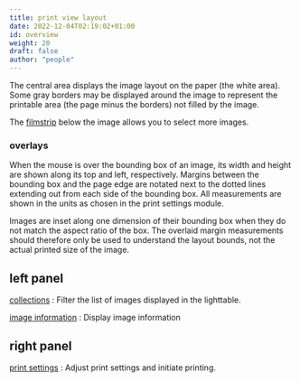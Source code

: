 ```yaml
---
title: print view layout
date: 2022-12-04T02:19:02+01:00
id: overview
weight: 20
draft: false
author: "people"
---
```


The central area displays the image layout on the paper (the white area). Some gray borders may be displayed around the image to represent the printable area (the page minus the borders) not filled by the image.

The [filmstrip](../../modules/utility-modules/shared/filmstrip.md) below the image allows you to select more images.

### overlays

When the mouse is over the bounding box of an image, its width and height are shown along its top and left, respectively. Margins between the bounding box and the page edge are notated next to the dotted lines extending out from each side of the bounding box. All measurements are shown in the units as chosen in the print settings module.

Images are inset along one dimension of their bounding box when they do not match the aspect ratio of the box. The overlaid margin measurements should therefore only be used to understand the layout bounds, not the actual printed size of the image.

## left panel

[collections](../../modules/utility-modules/shared/collections.md)
: Filter the list of images displayed in the lighttable.

[image information](../../modules/utility-modules/shared/image-information.md)
: Display image information

## right panel

[print settings](../../modules/utility-modules/print/print-settings.md)
: Adjust print settings and initiate printing.
